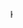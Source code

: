 <!DOCTYPE html>
<html>
<head>
<title>Animation Tag</title>
</head>
<body>
  
<marquee>Kusnul irvan affandi </marquee>

</body>
</html>
